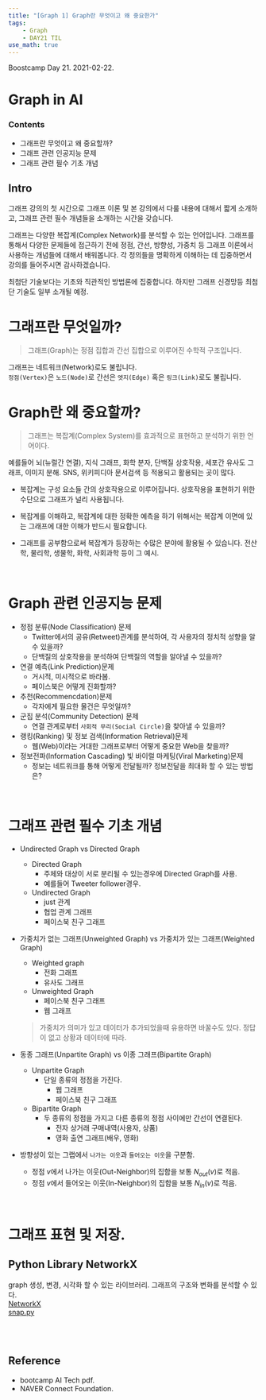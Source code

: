 ```yaml
---
title: "[Graph 1] Graph란 무엇이고 왜 중요한가"
tags:
    - Graph
    - DAY21 TIL
use_math: true
---
```


Boostcamp Day 21. 2021-02-22.


# Graph in AI

### Contents
- 그래프란 무엇이고 왜 중요할까?
- 그래프 관련 인공지능 문제
- 그래프 관련 필수 기초 개념

## Intro
그래프 강의의 첫 시간으로 그래프 이론 및 본 강의에서 다룰 내용에 대해서 짧게 소개하고, 그래프 관련 필수 개념들을 소개하는 시간을 갖습니다.

그래프는 다양한 복잡계(Complex Network)를 분석할 수 있는 언어입니다. 그래프를 통해서 다양한 문제들에 접근하기 전에 정점, 간선, 방향성, 가중치 등 그래프 이론에서 사용하는 개념들에 대해서 배워봅니다. 각 정의들을 명확하게 이해하는 데 집중하면서 강의를 들어주시면 감사하겠습니다. 

최첨단 기술보다는 기초와 직관적인 방법론에 집중합니다. 하지만 그래프 신경망등 최첨단 기술도 일부 소개될 예정.

# 그래프란 무엇일까?
> 그래프(Graph)는 정점 집합과 간선 집합으로 이루어진 수학적 구조입니다.  
 

그래프는 네트워크(Network)로도 불립니다.  
`정점(Vertex)`은 `노드(Node)`로 간선은 `엣지(Edge)` 혹은 `링크(Link)`로도 불립니다.


# Graph란 왜 중요할까?
> 그래프는 복잡계(Complex System)를 효과적으로 표현하고 분석하기 위한 언어이다.

예를들어 뇌(뉴럴간 연결), 지식 그래프, 화학 분자, 단백질 상호작용, 세포간 유사도 그래프, 이미지 분해. SNS, 위키피디아 문서검색 등 적용되고 활용되는 곳이 많다.

- 복잡계는 구성 요소들 간의 상호작용으로 이루어집니다. 상호작용을 표현하기 위한 수단으로 그래프가 널리 사용됩니다.

- 복잡계를 이해하고, 복잡계에 대한 정확한 예측을 하기 위해서는 복잡계 이면에 있는 그래프에 대한 이해가 반드시 필요합니다.

- 그래프를 공부함으로써 복잡계가 등장하는 수많은 분야에 활용될 수 있습니다. 전산학, 물리학, 생물학, 화학, 사회과학 등이 그 예시.

<br>
  
# Graph 관련 인공지능 문제
- 정점 분류(Node Classification) 문제
    - Twitter에서의 공유(Retweet)관계를 분석하여, 각 사용자의 정치적 성향을 알 수 있을까?
    - 단백질의 상호작용을 분석하여 단백질의 역할을 알아낼 수 있을까?
- 연결 예측(Link Prediction)문제
    - 거시적, 미시적으로 바라봄.
    - 페이스북은 어떻게 진화할까?
- 추천(Recommencdation)문제
    - 각자에게 필요한 물건은 무엇일까?
- 군집 분석(Community Detection) 문제
    - 연결 관계로부터 `사회적 무리(Social Circle)`을 찾아낼 수 있을까?
- 랭킹(Ranking) 및 정보 검색(Information Retrieval)문제
    - 웹(Web)이라는 거대한 그래프로부터 어떻게 중요한 Web을 찾을까?
- 정보전파(Information Cascading) 빛 바이럴 마케팅(Viral Marketing)문제
    - 정보는 네트워크를 통해 어떻게 전달될까? 정보전달을 최대화 할 수 있는 방법은?


<br>

# 그래프 관련 필수 기초 개념
- Undirected Graph vs Directed Graph
    - Directed Graph
        - 주체와 대상이 서로 분리될 수 있는경우에 Directed Graph를 사용.
        - 예를들어 Tweeter follower경우.
    - Undirected Graph
        - just 관계
        - 협업 관계 그래프
        - 페이스북 친구 그래프

- 가중치가 없는 그래프(Unweighted Graph) vs 가중치가 있는 그래프(Weighted Graph)
    - Weighted graph
        - 전화 그래프
        - 유사도 그래프
    - Unweighted Graph
        - 페이스북 친구 그래프
        - 웹 그래프
    > 가중치가 의미가 있고 데이터가 추가되었을때 유용하면 바꿀수도 있다. 정답이 없고 상황과 데이터에 따라.

- 동종 그래프(Unpartite Graph) vs 이종 그래프(Bipartite Graph)
    - Unpartite Graph
        - 단일 종류의 정점을 가진다.
            - 웹 그래프
            - 페이스북 친구 그래프
    - Bipartite Graph
        - 두 종류의 정점을 가지고 다른 종류의 정점 사이에만 간선이 연결된다.
            - 전자 상거래 구매내역(사용자, 상품)
            - 영화 출연 그래프(배우, 영화)

- 방향성이 있는 그랩에서 `나가는 이웃`과 `들어오는 이웃`을 구분함.
    - 정점 $v$에서 나가는 이웃(Out-Neighbor)의 집함을 보통 $N_{out}(v)$로 적음.
    - 정점 $v$에서 들어오는 이웃(In-Neighbor)의 집함을 보통 $N_{in}(v)$로 적음.

<br>

# 그래프 표현 및 저장.
## Python Library NetworkX 
graph 생성, 변경, 시각화 할 수 있는 라이브러리. 그래프의 구조와 변화를 분석할 수 있다.  
[NetworkX](https://network.org/documentation/stable/index.html)  
[snap.py](https://snap.stanford.edu/snappy/)



<br><br>

## Reference

- bootcamp AI Tech pdf.
- NAVER Connect Foundation.

